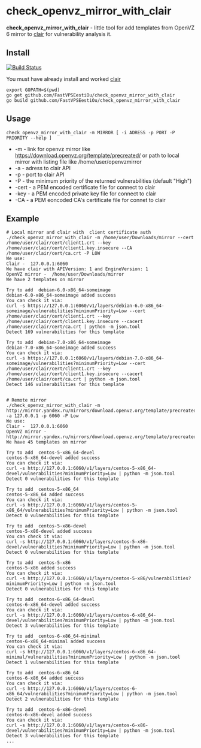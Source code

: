 check_openvz_mirror_with_clair
==============================

**check_openvz_mirror_with_clair** - little tool for add templates from OpenVZ 6 mirror to [clair](https://github.com/coreos/clair) for vulnerability analysis it.

Install
-------
[![Build Status](https://travis-ci.org/FastVPSEestiOu/check_openvz_mirror_with_clair.svg?branch=master)](https://travis-ci.org/FastVPSEestiOu/check_openvz_mirror_with_clair)

You must have already install and worked [clair](https://github.com/coreos/clair)

```
export GOPATH=$(pwd)
go get github.com/FastVPSEestiOu/check_openvz_mirror_with_clair
go build github.com/FastVPSEestiOu/check_openvz_mirror_with_clair
```

Usage
-----

```
check_openvz_mirror_with_clair -m MIRROR [ -i ADRESS -p PORT -P PRIORITY --help ]
```

- -m  - link for openvz mirror like https://download.openvz.org/template/precreated/ or path to local mirror with listing file like /home/user/openvzmirror
- -a  - adress to clair API
- -p  - port to clair API
- -P  - the minimum priority of the returned vulnerabilities (default "High")
- -cert  - a PEM encoded certificate file for connect to clair
- -key - a PEM encoded private key file for connect to clair
- -CA - a PEM eoncoded CA's certificate file for connet to clair

Example
--------
```
# Local mirror and clair with  client certificate auth
./check_openvz_mirror_with_clair -m /home/user/Downloads/mirror --cert /home/user/clair/cert/client1.crt --key /home/user/clair/cert/client1.key.insecure --CA /home/user/clair/cert/ca.crt -P LOW
We use:
Clair -  127.0.0.1:6060
We have clair with APIVersion: 1 and EngineVersion: 1
OpenVZ mirror -  /home/user/Downloads/mirror
We have 2 templates on mirror

Try to add  debian-6.0-x86_64-someimage
debian-6.0-x86_64-someimage added success
You can check it via:
curl -s https://127.0.0.1:6060/v1/layers/debian-6.0-x86_64-someimage/vulnerabilities?minimumPriority=Low --cert /home/user/clair/cert/client1.crt --key /home/user/clair/cert/client1.key.insecure --cacert /home/user/clair/cert/ca.crt | python -m json.tool
Detect 169 vulnerabilities for this template

Try to add  debian-7.0-x86_64-someimage
debian-7.0-x86_64-someimage added success
You can check it via:
curl -s https://127.0.0.1:6060/v1/layers/debian-7.0-x86_64-someimage/vulnerabilities?minimumPriority=Low --cert /home/user/clair/cert/client1.crt --key /home/user/clair/cert/client1.key.insecure --cacert /home/user/clair/cert/ca.crt | python -m json.tool
Detect 146 vulnerabilities for this template


# Remote mirror 
./check_openvz_mirror_with_clair -m http://mirror.yandex.ru/mirrors/download.openvz.org/template/precreated/ -a 127.0.0.1 -p 6060 -P Low
We use:
Clair -  127.0.0.1:6060
OpenVZ mirror -  http://mirror.yandex.ru/mirrors/download.openvz.org/template/precreated/
We have 45 templates on mirror

Try to add  centos-5-x86_64-devel
centos-5-x86_64-devel added success
You can check it via:
curl -s http://127.0.0.1:6060/v1/layers/centos-5-x86_64-devel/vulnerabilities?minimumPriority=Low | python -m json.tool
Detect 0 vulnerabilities for this template

Try to add  centos-5-x86_64
centos-5-x86_64 added success
You can check it via:
curl -s http://127.0.0.1:6060/v1/layers/centos-5-x86_64/vulnerabilities?minimumPriority=Low | python -m json.tool
Detect 0 vulnerabilities for this template

Try to add  centos-5-x86-devel
centos-5-x86-devel added success
You can check it via:
curl -s http://127.0.0.1:6060/v1/layers/centos-5-x86-devel/vulnerabilities?minimumPriority=Low | python -m json.tool
Detect 0 vulnerabilities for this template

Try to add  centos-5-x86
centos-5-x86 added success
You can check it via:
curl -s http://127.0.0.1:6060/v1/layers/centos-5-x86/vulnerabilities?minimumPriority=Low | python -m json.tool
Detect 0 vulnerabilities for this template

Try to add  centos-6-x86_64-devel
centos-6-x86_64-devel added success
You can check it via:
curl -s http://127.0.0.1:6060/v1/layers/centos-6-x86_64-devel/vulnerabilities?minimumPriority=Low | python -m json.tool
Detect 3 vulnerabilities for this template

Try to add  centos-6-x86_64-minimal
centos-6-x86_64-minimal added success
You can check it via:
curl -s http://127.0.0.1:6060/v1/layers/centos-6-x86_64-minimal/vulnerabilities?minimumPriority=Low | python -m json.tool
Detect 1 vulnerabilities for this template

Try to add  centos-6-x86_64
centos-6-x86_64 added success
You can check it via:
curl -s http://127.0.0.1:6060/v1/layers/centos-6-x86_64/vulnerabilities?minimumPriority=Low | python -m json.tool
Detect 2 vulnerabilities for this template

Try to add  centos-6-x86-devel
centos-6-x86-devel added success
You can check it via:
curl -s http://127.0.0.1:6060/v1/layers/centos-6-x86-devel/vulnerabilities?minimumPriority=Low | python -m json.tool
Detect 3 vulnerabilities for this template
...

```

